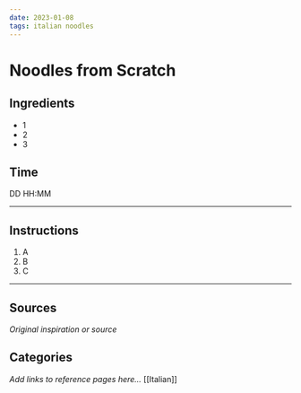 ```yaml
---
date: 2023-01-08
tags: italian noodles
---
```

# Noodles from Scratch

## Ingredients
- 1
- 2
- 3

## Time
DD HH:MM

---

## Instructions
1. A
2. B
3. C


---

## Sources
*Original inspiration or source*

## Categories
*Add links to reference pages here...*
[[Italian]]
